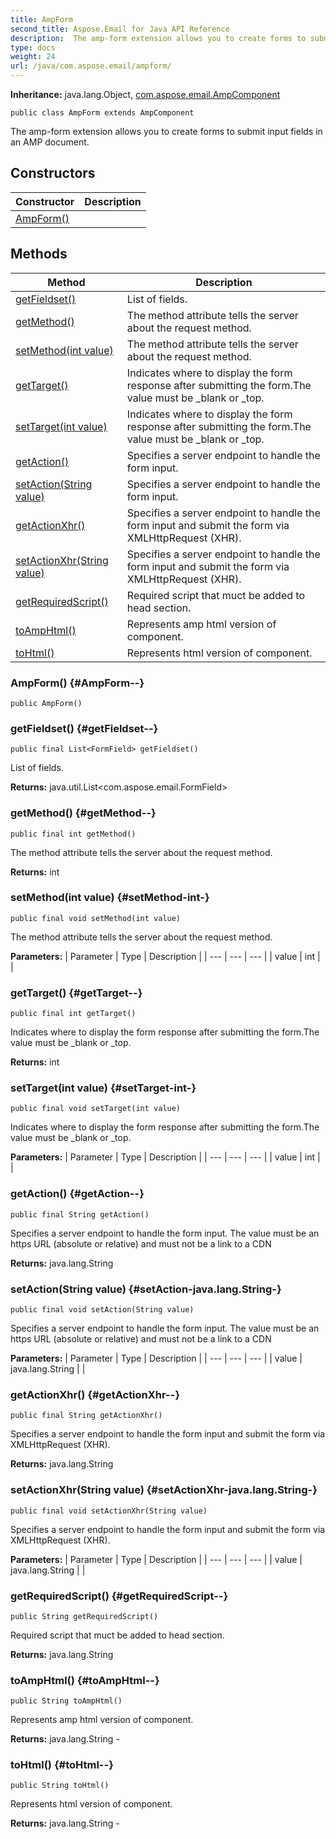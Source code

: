 ```yaml
---
title: AmpForm
second_title: Aspose.Email for Java API Reference
description:  The amp-form extension allows you to create forms to submit input fields in an AMP document.
type: docs
weight: 24
url: /java/com.aspose.email/ampform/
---
```

**Inheritance:**
java.lang.Object, [com.aspose.email.AmpComponent](../../com.aspose.email/ampcomponent)
```
public class AmpForm extends AmpComponent
```

The amp-form extension allows you to create forms to submit input fields in an AMP document.
## Constructors

| Constructor | Description |
| --- | --- |
| [AmpForm()](#AmpForm--) |  |
## Methods

| Method | Description |
| --- | --- |
| [getFieldset()](#getFieldset--) | List of fields. |
| [getMethod()](#getMethod--) | The method attribute tells the server about the request method. |
| [setMethod(int value)](#setMethod-int-) | The method attribute tells the server about the request method. |
| [getTarget()](#getTarget--) | Indicates where to display the form response after submitting the form.The value must be \_blank or \_top. |
| [setTarget(int value)](#setTarget-int-) | Indicates where to display the form response after submitting the form.The value must be \_blank or \_top. |
| [getAction()](#getAction--) | Specifies a server endpoint to handle the form input. |
| [setAction(String value)](#setAction-java.lang.String-) | Specifies a server endpoint to handle the form input. |
| [getActionXhr()](#getActionXhr--) | Specifies a server endpoint to handle the form input and submit the form via XMLHttpRequest (XHR). |
| [setActionXhr(String value)](#setActionXhr-java.lang.String-) | Specifies a server endpoint to handle the form input and submit the form via XMLHttpRequest (XHR). |
| [getRequiredScript()](#getRequiredScript--) | Required script that muct be added to head section. |
| [toAmpHtml()](#toAmpHtml--) | Represents amp html version of component. |
| [toHtml()](#toHtml--) | Represents html version of component. |
### AmpForm() {#AmpForm--}
```
public AmpForm()
```


### getFieldset() {#getFieldset--}
```
public final List<FormField> getFieldset()
```


List of fields.

**Returns:**
java.util.List<com.aspose.email.FormField>
### getMethod() {#getMethod--}
```
public final int getMethod()
```


The method attribute tells the server about the request method.

**Returns:**
int
### setMethod(int value) {#setMethod-int-}
```
public final void setMethod(int value)
```


The method attribute tells the server about the request method.

**Parameters:**
| Parameter | Type | Description |
| --- | --- | --- |
| value | int |  |

### getTarget() {#getTarget--}
```
public final int getTarget()
```


Indicates where to display the form response after submitting the form.The value must be \_blank or \_top.

**Returns:**
int
### setTarget(int value) {#setTarget-int-}
```
public final void setTarget(int value)
```


Indicates where to display the form response after submitting the form.The value must be \_blank or \_top.

**Parameters:**
| Parameter | Type | Description |
| --- | --- | --- |
| value | int |  |

### getAction() {#getAction--}
```
public final String getAction()
```


Specifies a server endpoint to handle the form input. The value must be an https URL (absolute or relative) and must not be a link to a CDN

**Returns:**
java.lang.String
### setAction(String value) {#setAction-java.lang.String-}
```
public final void setAction(String value)
```


Specifies a server endpoint to handle the form input. The value must be an https URL (absolute or relative) and must not be a link to a CDN

**Parameters:**
| Parameter | Type | Description |
| --- | --- | --- |
| value | java.lang.String |  |

### getActionXhr() {#getActionXhr--}
```
public final String getActionXhr()
```


Specifies a server endpoint to handle the form input and submit the form via XMLHttpRequest (XHR).

**Returns:**
java.lang.String
### setActionXhr(String value) {#setActionXhr-java.lang.String-}
```
public final void setActionXhr(String value)
```


Specifies a server endpoint to handle the form input and submit the form via XMLHttpRequest (XHR).

**Parameters:**
| Parameter | Type | Description |
| --- | --- | --- |
| value | java.lang.String |  |

### getRequiredScript() {#getRequiredScript--}
```
public String getRequiredScript()
```


Required script that muct be added to head section.

**Returns:**
java.lang.String
### toAmpHtml() {#toAmpHtml--}
```
public String toAmpHtml()
```


Represents amp html version of component.

**Returns:**
java.lang.String - 
### toHtml() {#toHtml--}
```
public String toHtml()
```


Represents html version of component.

**Returns:**
java.lang.String - 
